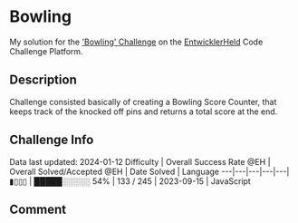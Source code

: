 # Bowling

My solution for the ['Bowling' Challenge](https://platform.entwicklerheld.de/challenge/bowling?technology=JavaScript) on the [EntwicklerHeld](https://platform.entwicklerheld.de/) Code Challenge Platform.

## Description
Challenge consisted basically of creating a Bowling Score Counter, that keeps track of the knocked off pins and returns a total score at the end.

## Challenge Info
Data last updated: 2024-01-12
Difficulty | Overall Success Rate @EH | Overall Solved/Accepted @EH | Date Solved | Language
---|---|---|---|---|
▮▯▯▯ | █████░░░░░ 54% | 133 / 245 | 2023-09-15 | JavaScript

## Comment
